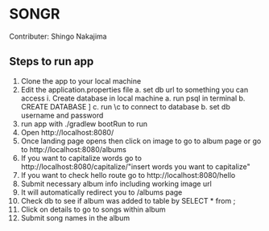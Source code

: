 # SONGR
Contributer: Shingo Nakajima

## Steps to run app
1. Clone the app to your local machine
2. Edit the application.properties file 
    a. set db url to something you can access
        i. Create database in local machine 
               a. run psql in terminal
               b. CREATE DATABASE <database name>]
               c. run \c <database name> to connect to database
    b. set db username and password
3. run app with ./gradlew bootRun to run 
4. Open http://localhost:8080/
5. Once landing page opens then click on image to go to album page or go to http://localhost:8080/albums
6. If you want to capitalize words go to http://localhost:8080/capitalize/"insert words you want to capitalize"
7. If you want to check hello route go to http://localhost:8080/hello
8. Submit necessary album info including working image url 
9. It will automatically redirect you to /albums page
10. Check db to see if album was added to table by SELECT * from <table name>; 
11. Click on details to go to songs within album 
12. Submit song names in the album 
